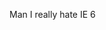 <!--
id: 386713245
link: http://kevinisom.info/post/386713245/man-i-really-hate-ie-6
slug: man-i-really-hate-ie-6
date: Sat Feb 13 2010 18:21:53 GMT+1300 (NZDT)
raw: {"blog_name":"kevinisom","id":386713245,"post_url":"http://kevinisom.info/post/386713245/man-i-really-hate-ie-6","slug":"man-i-really-hate-ie-6","type":"text","date":"2010-02-13 05:21:53 GMT","timestamp":1266038513,"state":"published","format":"html","reblog_key":"dm89Ylx3","tags":[],"short_url":"http://tmblr.co/Zw68YyN3CQT","highlighted":[],"feed_item":"http://twitter.com/kev_nz/statuses/9040395890","from_feed_id":"650289","note_count":0,"title":null,"body":"<p>Man I really hate IE 6</p>"}
publish: 2010-02-013
tags: 
title: null
-->


Man I really hate IE 6


